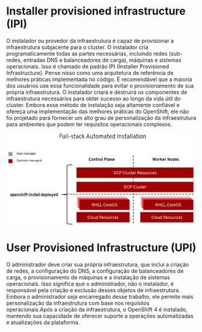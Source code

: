 
# Installer provisioned infrastructure (IPI)

O instalador ou provedor da infraestrutura é capaz de provisionar a infraestrutura subjacente para o cluster. O instalador cria programaticamente todas as partes necessárias, incluindo redes (sub-redes, entradas DNS e balanceadores de carga), máquinas e sistemas operacionais. Isso é chamado de padrão IPI (Installer Provisioned Infrastructure). Pense nisso como uma arquitetura de referência de melhores práticas implementada no código. É recomendável que a maioria dos usuários use essa funcionalidade para evitar o provisionamento de sua própria infraestrutura. O instalador criará e destruirá os componentes de infraestrutura necessários para obter sucesso ao longo da vida útil do cluster.
Embora esse método de instalação seja altamente confiável e ofereça uma implementação das melhores práticas do OpenShift, ele não foi projetado para fornecer um alto grau de personalização da infraestrutura para ambientes que podem ter requisitos operacionais complexos.

![IPI](resources/images/IPI.png)

# User Provisioned Infrastructure (UPI)

O administrador deve criar sua própria infraestrutura, que inclui a criação de redes, a configuração do DNS, a configuração de balanceadores de carga, o provisionamento de máquinas e a instalação de sistemas operacionais. Isso significa que o administrador, não o instalador, é responsável pela criação e exclusão desses objetos de infraestrutura. Embora o administrador seja encarregado desse trabalho, ele permite mais personalização da infraestrutura com base nos requisitos operacionais.Após a criação da infraestrutura, o OpenShift 4 é instalado, mantendo sua capacidade de oferecer suporte a operações automatizadas e atualizações da plataforma.
